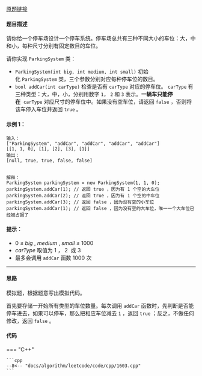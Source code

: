 [原题链接](https://leetcode-cn.com/problems/design-parking-system/)


#### 题目描述
请你给一个停车场设计一个停车系统。停车场总共有三种不同大小的车位：大，中和小，每种尺寸分别有固定数目的车位。

请你实现 `ParkingSystem` 类：

- `ParkingSystem(int big, int medium, int small)` 初始化 `ParkingSystem` 类，三个参数分别对应每种停车位的数目。
- `bool addCar(int carType)` 检查是否有 `carType` 对应的停车位。 `carType` 有三种类型：大，中，小，分别用数字 `1`， `2` 和 `3` 表示。**一辆车只能停在**  `carType` 对应尺寸的停车位中。如果没有空车位，请返回 `false` ，否则将该车停入车位并返回 `true` 。
 

#### 示例 1：
```
输入：
["ParkingSystem", "addCar", "addCar", "addCar", "addCar"]
[[1, 1, 0], [1], [2], [3], [1]]
输出：
[null, true, true, false, false]


解释：
ParkingSystem parkingSystem = new ParkingSystem(1, 1, 0);
parkingSystem.addCar(1); // 返回 true ，因为有 1 个空的大车位
parkingSystem.addCar(2); // 返回 true ，因为有 1 个空的中车位
parkingSystem.addCar(3); // 返回 false ，因为没有空的小车位
parkingSystem.addCar(1); // 返回 false ，因为没有空的大车位，唯一一个大车位已经被占据了
```

#### 提示：

- $0$ $≤$ $big$ , $medium$ , $small$ $≤$ 1000
- $carType$ 取值为 $1$ ， $2$  或 $3$
- 最多会调用 `addCar` 函数 $1000$ 次

---

#### 思路
模拟题，根据题意写出模拟代码。

首先要存储一开始所有类型的车位数量。每次调用 `addCar` 函数时，先判断是否能停车进去，如果可以停车，那么把相应车位减去 `1` ，返回 `true` ；反之，不做任何修改，返回 `false` 。

#### 代码

=== "C++"

    ```cpp
    --8<-- "docs/algorithm/leetcode/code/cpp/1603.cpp"
    ```